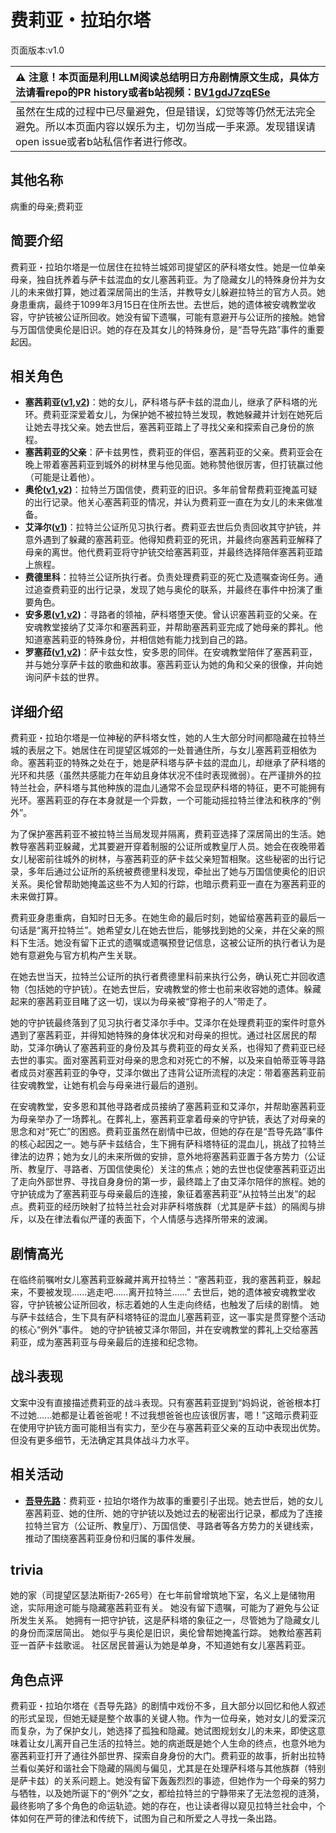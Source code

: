 # 费莉亚・拉珀尔塔
页面版本:v1.0
 

| :warning: 注意！本页面是利用LLM阅读总结明日方舟剧情原文生成，具体方法请看repo的PR history或者b站视频：[BV1gdJ7zqESe](https://www.bilibili.com/video/BV1gdJ7zqESe/)         |
|:----------------------------|
| 虽然在生成的过程中已尽量避免，但是错误，幻觉等等仍然无法完全避免。所以本页面内容以娱乐为主，切勿当成一手来源。发现错误请open issue或者b站私信作者进行修改。|



## 其他名称
病重的母亲;费莉亚
## 简要介绍
费莉亚・拉珀尔塔是一位居住在拉特兰城郊司提望区的萨科塔女性。她是一位单亲母亲，独自抚养着与萨卡兹混血的女儿塞茜莉亚。为了隐藏女儿的特殊身份并为女儿的未来做打算，她过着深居简出的生活，并教导女儿躲避拉特兰的官方人员。她身患重病，最终于1099年3月15日在住所去世。去世后，她的遗体被安魂教堂收容，守护铳被公证所回收。她没有留下遗嘱，可能有意避开与公证所的接触。她曾与万国信使奥伦是旧识。她的存在及其女儿的特殊身份，是“吾导先路”事件的重要起因。
## 相关角色
-   **塞茜莉亚([v1](extended_char_sai_qian_li_ya.md),[v2](../char_v3/extended_char_sai_qian_li_ya.md))**：她的女儿，萨科塔与萨卡兹的混血儿，继承了萨科塔的光环。费莉亚深爱着女儿，为保护她不被拉特兰发现，教她躲藏并计划在她死后让她去寻找父亲。她去世后，塞茜莉亚踏上了寻找父亲和探索自己身份的旅程。
-   **塞茜莉亚的父亲**：萨卡兹男性，费莉亚的伴侣，塞茜莉亚的父亲。费莉亚会在晚上带着塞茜莉亚到城外的树林里与他见面。她称赞他很厉害，但打铳赢过他（可能是让着他）。
-   **奥伦([v1](extended_char_ao_lun.md),[v2](../char_v3/extended_char_ao_lun.md))**：拉特兰万国信使，费莉亚的旧识。多年前曾帮费莉亚掩盖可疑的出行记录。他关心塞茜莉亚的情况，并认为费莉亚一直在为女儿的未来做准备。
-   **艾泽尔([v1](extended_char_ai_ze_er.md))**：拉特兰公证所见习执行者。费莉亚去世后负责回收其守护铳，并意外遇到了躲藏的塞茜莉亚。他得知费莉亚的死讯，并最终向塞茜莉亚解释了母亲的离世。他代费莉亚将守护铳交给塞茜莉亚，并最终选择陪伴塞茜莉亚踏上旅程。
-   **费德里科**：拉特兰公证所执行者。负责处理费莉亚的死亡及遗嘱查询任务。通过追查费莉亚的出行记录，发现了她与奥伦的联系，并最终在事件中扮演了重要角色。
-   **安多恩([v1](extended_char_an_duo_en.md),[v2](../char_v3/extended_char_an_duo_en.md))**：寻路者的领袖，萨科塔堕天使。曾认识塞茜莉亚的父亲。在安魂教堂接纳了艾泽尔和塞茜莉亚，并帮助塞茜莉亚完成了她母亲的葬礼。他知道塞茜莉亚的特殊身份，并相信她有能力找到自己的路。
-   **罗塞菈([v1](extended_char_luo_sai_la.md),[v2](../char_v3/extended_char_luo_sai_la.md))**：萨卡兹女性，安多恩的同伴。在安魂教堂陪伴了塞茜莉亚，并与她分享萨卡兹的歌曲和故事。塞茜莉亚认为她的角和父亲的很像，并向她询问萨卡兹的世界。
## 详细介绍
费莉亚・拉珀尔塔是一位神秘的萨科塔女性，她的人生大部分时间都隐藏在拉特兰城的表层之下。她居住在司提望区城郊的一处普通住所，与女儿塞茜莉亚相依为命。塞茜莉亚的特殊之处在于，她是萨科塔与萨卡兹的混血儿，却继承了萨科塔的光环和共感（虽然共感能力在年幼且身体状况不佳时表现微弱）。在严谨排外的拉特兰社会，萨科塔与其他种族的混血儿通常不会显现萨科塔的特征，更不可能拥有光环。塞茜莉亚的存在本身就是一个异数，一个可能动摇拉特兰律法和秩序的“例外”。

为了保护塞茜莉亚不被拉特兰当局发现并隔离，费莉亚选择了深居简出的生活。她教导塞茜莉亚躲藏，尤其要避开穿着制服的公证所或教皇厅人员。她会在夜晚带着女儿秘密前往城外的树林，与塞茜莉亚的萨卡兹父亲短暂相聚。这些秘密的出行记录，多年后通过公证所的系统被费德里科发现，牵扯出了她与万国信使奥伦的旧识关系。奥伦曾帮助她掩盖这些不为人知的行踪，也暗示费莉亚一直在为塞茜莉亚的未来做打算。

费莉亚身患重病，自知时日无多。在她生命的最后时刻，她留给塞茜莉亚的最后一句话是“离开拉特兰”。她希望女儿在她去世后，能够找到她的父亲，并在父亲的照料下生活。她没有留下正式的遗嘱或遗嘱预登记信息，这被公证所的执行者认为是她有意避免与官方机构产生关联。

在她去世当天，拉特兰公证所的执行者费德里科前来执行公务，确认死亡并回收遗物（包括她的守护铳）。在她去世后，安魂教堂的修士也前来收容她的遗体。躲藏起来的塞茜莉亚目睹了这一切，误以为母亲被“穿袍子的人”带走了。

她的守护铳最终落到了见习执行者艾泽尔手中。艾泽尔在处理费莉亚的案件时意外遇到了塞茜莉亚，并得知她特殊的身体状况和对母亲的担忧。通过社区居民的帮助，艾泽尔确认了塞茜莉亚的身份及其与费莉亚的母女关系，也得知了费莉亚已经去世的事实。面对塞茜莉亚对母亲的思念和对死亡的不解，以及来自帕蒂亚等寻路者成员对塞茜莉亚的争夺，艾泽尔做出了违背公证所流程的决定：带着塞茜莉亚前往安魂教堂，让她有机会与母亲进行最后的道别。

在安魂教堂，安多恩和其他寻路者成员接纳了塞茜莉亚和艾泽尔，并帮助塞茜莉亚为母亲举办了一场葬礼。在葬礼上，塞茜莉亚拿着母亲的守护铳，表达了对母亲的思念和对“死亡”的困惑。费莉亚虽然在剧情中已故，但她的存在是“吾导先路”事件的核心起因之一。她与萨卡兹结合，生下拥有萨科塔特征的混血儿，挑战了拉特兰律法的边界；她为女儿的未来所做的安排，意外地将塞茜莉亚置于各方势力（公证所、教皇厅、寻路者、万国信使奥伦）关注的焦点；她的去世也促使塞茜莉亚迈出了走向外部世界、寻找自身身份的第一步，最终踏上了由艾泽尔陪伴的旅程。她的守护铳成为了塞茜莉亚与母亲最后的连接，象征着塞茜莉亚“从拉特兰出发”的起点。费莉亚的经历映射了拉特兰社会对非萨科塔族群（尤其是萨卡兹）的隔阂与排斥，以及在律法看似严谨的表面下，个人情感与选择所带来的波澜。
## 剧情高光
在临终前嘱咐女儿塞茜莉亚躲藏并离开拉特兰：“塞茜莉亚，我的塞茜莉亚，躲起来，不要被发现......逃走吧......离开拉特兰......”
去世后，她的遗体被安魂教堂收容，守护铳被公证所回收，标志着她的人生走向终结，也触发了后续的剧情。
她与萨卡兹结合，生下具有萨科塔特征的混血儿塞茜莉亚，这一事实是贯穿整个活动的核心“例外”事件。
她的守护铳被艾泽尔带回，并在安魂教堂的葬礼上交给塞茜莉亚，成为塞茜莉亚与母亲最后的连接和纪念物。
## 战斗表现
文案中没有直接描述费莉亚的战斗表现。只有塞茜莉亚提到“妈妈说，爸爸根本打不过她......她都是让着爸爸呢！不过我想爸爸也应该很厉害，嗯！”这暗示费莉亚在使用守护铳方面可能相当有实力，至少在与塞茜莉亚父亲的互动中表现出优势。但没有更多细节，无法确定其具体战斗力水平。
## 相关活动
-   **[吾导先路](../stories/act16side.md)**：费莉亚・拉珀尔塔作为故事的重要引子出现。她去世后，她的女儿塞茜莉亚、她的住所、她的守护铳以及她过去的秘密出行记录，都成为了连接拉特兰官方（公证所、教皇厅）、万国信使、寻路者等各方势力的关键线索，推动了围绕塞茜莉亚身份和归属的事件发展。
## trivia
她的家（司提望区瑟法斯街7-265号）在七年前曾增筑地下室，名义上是储物用途，实际用途可能与隐藏塞茜莉亚有关。
她没有留下遗嘱，可能为了避免与公证所发生关系。
她拥有一把守护铳，这是萨科塔的象征之一，尽管她为了隐藏女儿的身份而深居简出。
她似乎与奥伦是旧识，奥伦曾帮她掩盖行踪。
她教给塞茜莉亚一首萨卡兹歌谣。
社区居民普遍认为她是单身，不知道她有女儿塞茜莉亚。
## 角色点评
费莉亚・拉珀尔塔在《吾导先路》的剧情中戏份不多，且大部分以回忆和他人叙述的形式呈现，但她无疑是整个故事的关键人物。作为一位母亲，她对女儿的爱深沉而复杂，为了保护女儿，她选择了孤独和隐藏。她试图规划女儿的未来，即使这意味着让女儿离开自己生活的拉特兰。她的病逝既是她个人生命的终点，也意外地为塞茜莉亚打开了通往外部世界、探索自身身份的大门。费莉亚的故事，折射出拉特兰看似美好和谐社会下隐藏的隔阂与偏见，尤其是在处理萨科塔与其他族群（特别是萨卡兹）的关系问题上。她没有留下轰轰烈烈的事迹，但她作为一个母亲的努力与牺牲，以及她所诞下的“例外”之女，都给拉特兰的宁静带来了无法忽视的涟漪，最终影响了多个角色的命运轨迹。她的存在，也让读者得以窥见拉特兰社会中，个体如何在严苛的律法和传统下，试图为自己和所爱之人寻找一条出路。